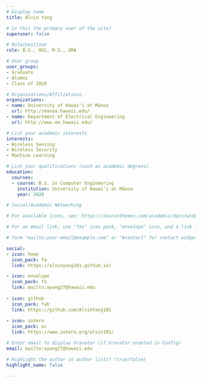 ```yaml
---
# Display name
title: Alvin Yang

# Is this the primary user of the site?
superuser: false

# Role/position
role: B.S., OGS, M.S., GRA

# User group
user_groups:
- Graduate
- Alumni
- Class of 2020

# Organizations/Affiliations.
organizations:
- name: University of Hawaiʻi at Mānoa
  url: http://manoa.hawaii.edu/
- name: Department of Electrical Engineering
  url: http://www.ee.hawaii.edu/

# List your academic interests.
interests:
- Wireless Sensing
- Wireless Security
- Machine Learning

# List your qualifications (such as academic degrees).
education:
  courses:
  - course: B.S. in Computer Engineering
    institution: University of Hawaiʻi at Mānoa
    year: 2020

# Social/Academic Networking

# For available icons, see: https://sourcethemes.com/academic/docs/widgets/#icons

# For an email link, use "fas" icon pack, "envelope" icon, and a link in the

# form "mailto:your-email@example.com" or "#contact" for contact widget.

social: 
- icon: home
  icon_pack: fa
  link: https://alvinyang101.github.io/

- icon: envelope
  icon_pack: fa
  link: mailto:ayang27@hawaii.edu
  
- icon: github
  icon_pack: fab
  link: https://github.com/AlvinYang101
  
- icon: zotero
  icon_pack: ai
  link: https://www.zotero.org/alvin101/

# Enter email to display Gravatar (if Gravatar enabled in Config)
email: mailto:ayang27@hawaii.edu

# Highlight the author in author lists? (true/false)
highlight_name: false

---
```

